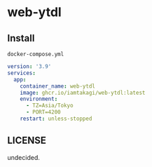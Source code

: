 # web-ytdl

## Install
`docker-compose.yml`
```yml
version: '3.9'
services:
  app:
    container_name: web-ytdl
    image: ghcr.io/iamtakagi/web-ytdl:latest
    environment:
      - TZ=Asia/Tokyo
      - PORT=4200
    restart: unless-stopped
```

## LICENSE
undecided.
